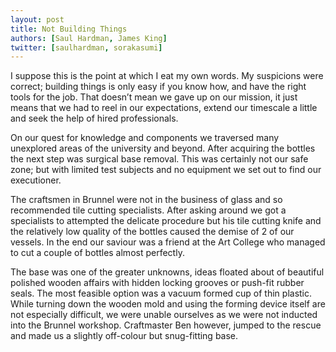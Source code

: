 ```yaml
---
layout: post
title: Not Building Things
authors: [Saul Hardman, James King]
twitter: [saulhardman, sorakasumi]
---
```


I suppose this is the point at which I eat my own words. My suspicions were correct; building things is only easy if you know how, and have the right tools for the job. That doesn’t mean we gave up on our mission, it just means that we had to reel in our expectations, extend our timescale a little and seek the help of hired professionals.

<!-- ![Cork]({{ site.baseurl }}img/cork.jpg) -->
<!-- ![Light Sensor]({{ site.baseurl }}img/light-sensor.jpg) -->

On our quest for knowledge and components we traversed many unexplored areas of the university and beyond. After acquiring the bottles the next step was surgical base removal. This was certainly not our safe zone; but with limited test subjects and no equipment we set out to find our executioner.

The craftsmen in Brunnel were not in the business of glass and so recommended tile cutting specialists. After asking around we got a specialists to attempted the delicate procedure but his tile cutting knife and the relatively low quality of the bottles caused the demise of 2 of our vessels. In the end our saviour was a friend at the Art College who managed to cut a couple of bottles almost perfectly.

The base was one of the greater unknowns, ideas floated about of beautiful polished wooden affairs with hidden locking grooves or push-fit rubber seals. The most feasible option was a vacuum formed cup of thin plastic. While turning down the wooden mold and using the forming device itself are not especially difficult, we were unable ourselves as we were not inducted into the Brunnel workshop. Craftmaster Ben however, jumped to the rescue and made us a slightly off-colour but snug-fitting base.